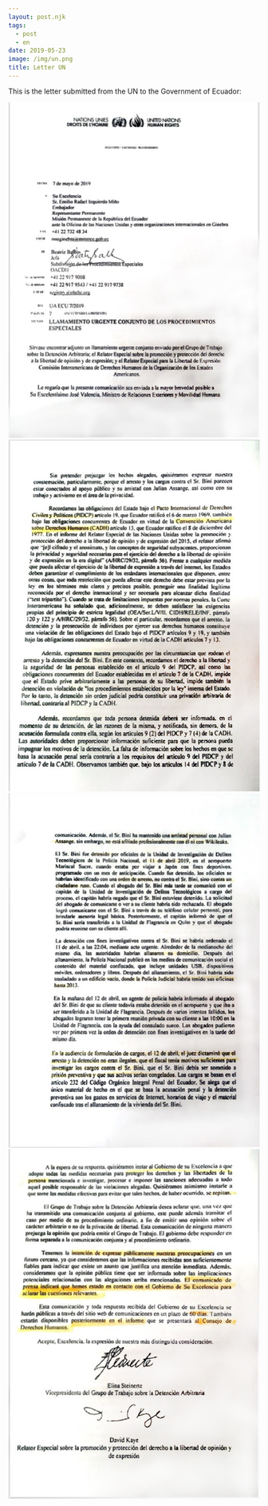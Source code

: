```yaml
---
layout: post.njk
tags:
  - post
  - en
date: 2019-05-23
image: /img/un.png
title: Letter UN
---
```


This is the letter submitted from the UN to the Government of Ecuador:

![alt text](/img/OlaUN-0.png)
![alt text](/img/OlaUN-1.png)
![alt text](/img/OlaUN-2.png)
![alt text](/img/OlaUN-3.png)
